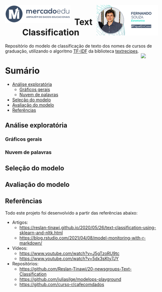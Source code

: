 
<!-- README.md is generated from README.Rmd. Please edit that file -->
<style type="text/css">
.author,.title{
    display: none;
}
code span.co {
    color: #9897c7;
    font-weight: normal;
    font-style: italic;
}
code span.kw {
    color: #10aff2;
    font-weight: bold;
}
code span.st {
    color: #09e2c5;
}
</style>

<a href="https://mercadoedu.com.br">
<img src="https://raw.githubusercontent.com/fcsest/mercadoedu.tc/main/inst/images/slogan.png" align = "left" height = "59px"/>
</a> <a href="https://tawk.to/fcs.est">
<img src="https://raw.githubusercontent.com/fcsest/mercadoedu.tc/main/inst/images/perfil.png" align = "right" height = "100px"/>
</a>

<h1 align="center">
Text Classification
</h1>

Repositório do modelo de classificação de texto dos nomes de cursos de
graduação, utilizando o algoritmo
[TF-IDF](https://textrecipes.tidymodels.org/reference/step_tfidf.html)
da biblioteca [textrecipes](https://textrecipes.tidymodels.org/).

<!-- badges: start -->

<a href="https://github.com/fcsest/mercadoedu.tc">
<img src="https://img.shields.io/badge/lifecycle-experimental-orange.svg" align = "right" style = "margin-top: -15px; margin-right: 40px;"/>
</a> <!-- badges: end -->

# Sumário

-   [Análise exploratória](#análise-exploratória)
    -   [Gráficos gerais](#gráficos-gerais)
    -   [Nuvem de palavras](#nuvem-de-palavras)
-   [Seleção do modelo](#seleção-do-modelo)
-   [Avaliação do modelo](#avaliação-do-modelo)
-   [Referências](#referências)

## Análise exploratória

### Gráficos gerais

### Nuvem de palavras

## Seleção do modelo

## Avaliação do modelo

## Referências

Todo este projeto foi desenvolvido a partir das referências abaixo:

-   Artigos:
    -   <https://reslan-tinawi.github.io/2020/05/26/text-classification-using-sklearn-and-nltk.html>
    -   <https://blog.rstudio.com/2021/04/08/model-monitoring-with-r-markdown/>
-   Vídeos:
    -   <https://www.youtube.com/watch?v=J5gTzoRU9tc>
    -   <https://www.youtube.com/watch?v=5dx3sKty7JY>
-   Repositórios:
    -   <https://github.com/Reslan-Tinawi/20-newsgroups-Text-Classification>
    -   <https://github.com/juliasilge/modelops-playground>
    -   <https://github.com/curso-r/cafecomdados>
